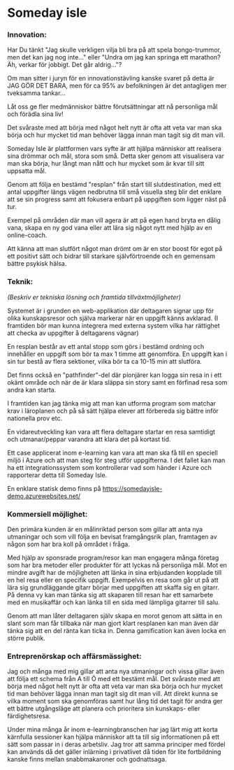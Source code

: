 # Someday isle


### Innovation:

Har Du tänkt "Jag skulle verkligen vilja bli bra på att spela bongo-trummor, men det kan jag nog inte..." eller "Undra om jag kan springa ett marathon? Äh, verkar för jobbigt. Det går aldrig..."?

Om man sitter i juryn för en innovationstävling kanske svaret på detta är JAG GÖR DET BARA, men för ca 95% av befolkningen är det antagligen mer tveksamma tankar...

Låt oss ge fler medmänniskor bättre förutsättningar att nå personliga mål och förädla sina liv!

Det svåraste med att börja med något helt nytt är ofta att veta var man ska börja och hur mycket tid man behöver lägga innan man tagit sig dit man vill.

Someday Isle är plattformen vars syfte är att hjälpa människor att realisera sina drömmar och mål, stora som små. Detta sker genom att visualisera var man ska börja, hur långt man nått och hur mycket som är kvar till sitt uppsatta mål.

Genom att följa en bestämd "resplan" från start till slutdestination, med ett antal uppgifter längs vägen nedbrutna till små visuella steg blir det enklare att se sin progress samt att fokusera enbart på uppgiften som ligger näst på tur.

Exempel på områden där man vill agera är att på egen hand bryta en dålig vana, skapa en ny god vana eller att lära sig något nytt med hjälp av en online-coach.

Att känna att man slutfört något man drömt om är en stor boost för egot på ett positivt sätt och bidrar till starkare självförtroende och en gemensam bättre psykisk hälsa.

### Teknik:
*(Beskriv er tekniska lösning och framtida tillväxtmöjligheter)*

Systemet är i grunden en web-applikation där deltagaren signar upp för olika kunskapsresor och själva markerar när en uppgift känns avklarad.
(I framtiden bör man kunna integrera med externa system vilka har rättighet att checka av uppgifter å deltagarens vägnar)

En resplan består av ett antal stopp som görs i bestämd ordning och innehåller en uppgift som bör ta max 1 timme att genomföra.
En uppgift kan i sin tur bestå av flera sektioner, vilka bör ta ca 10-15 min att slutföra.

Det finns också en "pathfinder"-del där pionjärer kan logga sin resa in i ett okänt område och när de är klara släppa sin story samt en förfinad resa som andra kan starta. 

I framtiden kan jag tänka mig att man kan utforma program som matchar krav i läroplanen och på så sätt hjälpa elever att förbereda sig bättre inför nationella prov etc.

En vidareutveckling kan vara att flera deltagare startar en resa samtidigt och utmanar/peppar varandra att klara det på kortast tid.

Ett case applicerat inom e-learning kan vara att man ska få till en speciell miljö i Azure och att man steg för steg utför uppgifterna.
I det fallet kan man ha ett integrationssystem som kontrollerar vad som händer i Azure och rapporterar detta till Someday Isle.

En enklare statisk demo finns på https://somedayisle-demo.azurewebsites.net/


### Kommersiell möjlighet:

Den primära kunden är en målinriktad person som gillar att anta nya utmaningar och som vill följa en bevisat framgångsrik plan,
framtagen av någon som har bra koll på området i fråga.

Med hjälp av sponsrade program/resor kan man engagera många företag som har bra metoder eller produkter för att lyckas nå personliga mål.
Mot en mindre avgift har de möjligheten att länka in sina erbjudanden kopplade till en hel resa eller en specifik uppgift.
Exempelvis en resa som går ut på att lära sig grundläggande gitarr börjar med uppgiften att skaffa sig en gitarr.
På denna vy kan man tänka sig att skaparen till resan har ett samarbete med en musikaffär och kan länka till en sida med lämpliga gitarrer till salu.

Genom att man låter deltagaren själv skapa en morot genom att sätta in en slant som man får tillbaka när man gjort klart resplanen kan man även där tänka sig att en del ränta kan ticka in. Denna gamification kan även locka en större publik.



### Entreprenörskap och affärsmässighet:

Jag och många med mig gillar att anta nya utmaningar och vissa gillar även att följa ett schema från A till Ö med ett bestämt mål.
Det svåraste med att börja med något helt nytt är ofta att veta var man ska börja och hur mycket tid man behöver lägga innan man tagit sig dit man vill.
Att direkt kunna se vilka moment som ska genomföras samt hur lång tid det tagit för andra ger ett bättre utgångsläge att planera och prioritera sin kunskaps- eller färdighetsresa.

Under mina många år inom e-learningbranschen har jag lärt mig att korta kärnfulla sessioner kan hjälpa människor att ta till sig informationen på ett sätt som passar in i deras arbetsliv. Jag tror att samma principer med fördel kan används då det gäller inlärning i privatlivet då tiden för lite fortbildning kanske finns mellan snabbmakaroner och godnattsaga.
